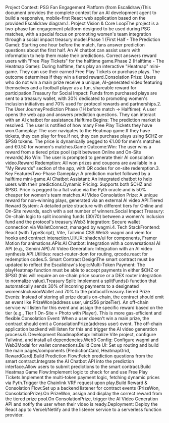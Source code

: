 Project Context: PSG Fan Engagement Platform (from Escalidraw)This document provides the complete context for an AI development agent to build a responsive, mobile-first React web application based on the provided Escalidraw diagram.1. Project Vision & Core LoopThe project is a two-phase fan engagement platform designed to be used during PSG matches, with a special focus on promoting women's team integration through a social impact treasury model.Phase 1 (First Half - The Prediction Game): Starting one hour before the match, fans answer prediction questions about the first half. An AI chatbot can assist users with information to help them make their predictions. Correct answers reward users with "Free Play Tickets" for the halftime game.Phase 2 (Halftime - The Heatmap Game): During halftime, fans play an interactive "Heatmap" mini-game. They can use their earned Free Play Tickets or purchase plays. The outcome determines if they win a tiered reward.Consolation Prize: Users who do not win a main prize receive a unique, AI-generated video featuring themselves and a football player as a fun, shareable reward for participation.Treasury for Social Impact: Funds from purchased plays are sent to a treasury wallet, with 30% dedicated to promoting women's inclusion initiatives and 70% used for protocol rewards and partnerships.2. The User JourneyPrediction Phase (1H before match -> Halftime): A user opens the web app and answers prediction questions. They can interact with an AI chatbot for assistance.Halftime Begins: The prediction market is resolved. The user is notified of how many Free Play Tickets they have won.Gameplay: The user navigates to the Heatmap game.If they have tickets, they can play for free.If not, they can purchase plays using $CHZ or $PSG tokens. The price is dynamically pegged to €1.00 for men's matches and €0.50 for women's matches.Game Outcome:Win: The user wins a reward from a tiered prize pool (split between Online and On-Site rewards).No Win: The user is prompted to generate their AI consolation video.Reward Redemption: All won prizes and coupons are available in a "My Rewards" section of the app, with QR codes for on-site redemption.3. Key FeaturesTwo-Phase Gameplay: A prediction market followed by a halftime mini-game.AI Chatbot Assistant: An integrated chatbot to help users with their predictions.Dynamic Pricing: Supports both $CHZ and $PSG. Price is pegged to a fiat value via the Pyth oracle and is 50% cheaper for women's team matches.AI Video Consolation Prize: A unique reward for non-winning plays, generated via an external AI video API.Tiered Reward System: A detailed prize structure with different tiers for Online and On-Site rewards, each with a set number of winners.Social Impact Treasury: On-chain logic to split incoming funds (30/70) between a women's inclusion fund and the protocol's treasury.Web3 Integration: Secure wallet connection via WalletConnect, managed by wagmi.4. Tech StackFrontend: React (with TypeScript), Vite, Tailwind CSS.Web3: wagmi and viem for hooks and contract interaction.UI/UX: shadcn/ui for components, Framer Motion for animations.APIs:AI Chatbot: Integration with a conversational AI API (e.g., Gemini API).AI Video Generation: Integration with an AI video synthesis API.Utilities: react-router-dom for routing, qrcode.react for redemption codes.5. Smart Contract DesignThe smart contract must be updated to reflect the Escalidraw's logic:Multi-Token Payment: The playHeatmap function must be able to accept payments in either $CHZ or $PSG (this will require an on-chain price source or a DEX router integration to normalize value).Treasury Split: Implement a splitFunds() function that automatically sends 30% of incoming payments to a designated womensInclusionWallet and 70% to the protocolTreasury.Tiered Prize Events: Instead of storing all prize details on-chain, the contract should emit an event like PrizeWon(address user, uint256 prizeTier). An off-chain service will listen for this event and assign the specific reward based on the tier (e.g., Tier 1 On-Site = Photo with Player). This is more gas-efficient and flexible.Consolation Event: When a user doesn't win a main prize, the contract should emit a ConsolationPrize(address user) event. The off-chain application backend will listen for this and trigger the AI video generation process.6. Development RoadmapSetup: Initialize Vite project, configure Tailwind, and install all dependencies.Web3 Config: Configure wagmi and Web3Modal for wallet connections.Build Core UI: Set up routing and build the main pages/components (PredictionCard, HeatmapGrid, RewardCard).Build Prediction Flow:Fetch prediction questions from the smart contract.Integrate the AI Chatbot API into the prediction interface.Allow users to submit predictions to the smart contract.Build Heatmap Game Flow:Implement logic to check for and use Free Play Tickets.Implement the multi-token payment logic, fetching dynamic prices via Pyth.Trigger the Chainlink VRF request upon play.Build Reward & Consolation Flow:Set up a backend listener for contract events (PrizeWon, ConsolationPrize).On PrizeWon, assign and display the correct reward from the tiered prize pool.On ConsolationPrize, trigger the AI Video Generation API and notify the user when their video is ready.Deployment: Deploy the React app to Vercel/Netlify and the listener service to a serverless function provider.